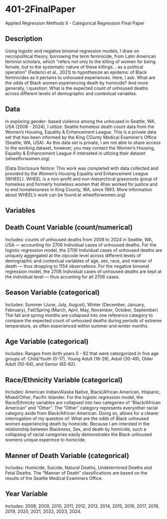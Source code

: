 # 401-2FinalPaper
Applied Regression Methods II - Categorical Regression Final Paper

## Description 
Using logistic and negative binomal regression models, I draw on necropolitical theory, borrowing the term feminicide, from Latin American feminist scholars, which “refers not only to the killing of women for being female, but to the systematic nature of these killings… as a political operation” (Federici et al., 2021) to hypothesize an epidemic of Black feminicides as it pertains to unhoused experiences. Here, I ask: What are the odds of Black women experiencing death by homicide? And more generally, I question: What is the expected count of unhoused deaths across different levels of demographic and contextual variables.
## Data
In exploring gender- based violence among the unhoused in Seattle, WA, USA (2008 - 2024),  I utilize: Seattle homeless death count data from the Women’s Housing, Equality & Enhancement League. This is a private data set that has been informed by the King COunty Medical Examiner’s Office (Seattle, WA, USA). As this data set is private, I am not able to share access to the working dataset, however, you may contact the Women’s Housing, Equality & Enhancement League if interseted in utlizing their dataset (wheelforwomen.org)

[Data Disclosure Notice: This work was completed with data collected and provided by the Women’s  Housing Equality and Enhancement League (WHEEL). WHEEL is a non-profit and non-hierarchical  grassroots group of homeless and formerly homeless women that 4has worked for justice and to end  homelessness in King County, WA, since 1993. More information about WHEEL’s work can be found at  wheelforwomen.org] 

## Variables 
## Death Count Variable (count/numerical)
Includes: counts of unhoused deaths from 2008 to 2024 in Seattle, WA, USA — accounting for 2706 Individual cases of unhoused deaths. 
For the logistic regression model, the 2706 Individual cases of unhoused deaths are uniquely aggergated at the zipcode level across different levels of demographic and contextual variables of age, sex, race, and manner of death — thus dropping to 1154 observations. 
For the negative binomal regression model, the 2706 Individual cases of unhoused deaths are kept at the individual level — thus accunting for all 2706 cases.
## Season Variable (categorical)
Includes: Summer (June, July, August), Winter (December, January, February), Fall/Spring (March, April, May, November, October, September)
The fall and spring months are collapsed into one reference category to compare the expected count of unhoused deaths during periods of extreme temperature, as often experienced within summer and winter months. 
## Age Variable (categorical)
Includes: Ranges from birth years 0 - 82 that were catorgorized in five age groups of: Child/Youth (0-17), Young Adult (18-29), Adult (30-49), Older Adult (50-64), and Senior (65-82).
## Race/Ethnicity Variable (categorical)
Includes:  American Indian/Alaska Native, Black/African American, Hispanic, Mixed/Other, Pacific Islander. 
For the logistic regression model, the Race/Ethnicity variables are collapsed into two categories of “Black/African American” and “Other”. The “Other” category represents everyother racial category aside from Black/African American. Doing so, allows for a clearer interrogation of my question of: What are the odds of Black unhoused women experiencing death by homicide. Because I am intersted in the relationship between Blackness, Sex, and death by homicide, such a collapsing of racial caregories easily demonstrates the Black unhoused womens unique experince to homicide. 
## Manner of Death Variable (categorical)
Includes: Homicide, Suicide, Natural Deaths, Undetermined Deaths and Fetal Deaths.
The “Manner of Death” classifications are based on the results of the Seattle Medical Examiners Office. 
## Year Variable
Includes: 2008, 2009, 2010, 2011, 2012, 2013, 2014, 2015, 2016, 2017, 2018, 2019, 2020, 2021, 2022, 2023, 2024.
